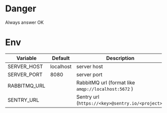 Danger
======

Always answer OK 

Env
===

Variable                | Default        | Description
----------------------- | -------------- | --------------
SERVER_HOST             | localhost      | server host
SERVER_PORT             | 8080           | server port
RABBITMQ_URL            |                | RabbitMQ url (format like `amqp://localhost:5672` )
SENTRY_URL              |                | Sentry url (`https://<key>@sentry.io/<project>`)